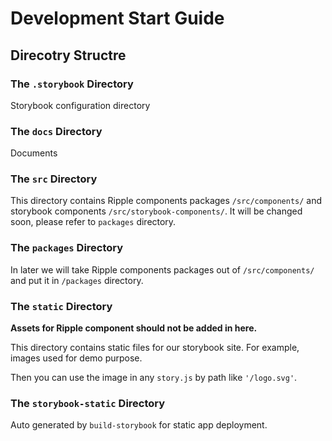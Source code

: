 # Development Start Guide

## Direcotry Structre

### The `.storybook` Directory

Storybook configuration directory

### The `docs` Directory

Documents

### The `src` Directory

This directory contains Ripple components packages `/src/components/` and storybook components `/src/storybook-components/`. It will be changed soon, please refer to `packages` directory.

### The `packages` Directory

In later we will take Ripple components packages out of `/src/components/` and put it in `/packages` directory.

### The `static` Directory

**Assets for Ripple component should not be added in here.**

This directory contains static files for our storybook site. For example, images used for demo purpose.

Then you can use the image in any `story.js` by path like `'/logo.svg'`.

### The `storybook-static` Directory

Auto generated by `build-storybook` for static app deployment.
